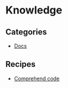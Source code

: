 # Knowledge

## Categories

* [Docs](/recipes/knowledge/docs)

## Recipes

* [Comprehend code](./comprehendcode.md)


